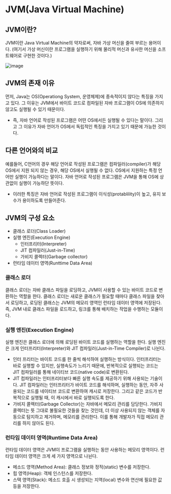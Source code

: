 # JVM(Java Virtual Machine)


## JVM이란?
JVM이란 Java Virtual Machine의 약자로써, 자바 가상 머신을 줄여 부르는 용어이다.
(여기서 가상 머신이란 프로그램을 실행하기 위해 물리적 머신과 유사한 머신을 소프트웨어로 구현한 것이다.)

![image](https://user-images.githubusercontent.com/124123956/235416248-54755bc7-ad8a-44c1-b97a-5f5067512478.png)


## JVM의 존재 이유
먼저, Java는 OS(Operationg System, 운영체제)에 종속적이지 않다는 특징을 가지고 있다.
그 이유는 JVM에서 바이트 코드로 컴파일된 자바 프로그램이 OS에 의존하지 않고도 실행될 수 있기 때문이다.
* 즉, 자바 언어로 작성된 프로그램은 어떤 OS에서든 실행될 수 있다는 말이다. 그리고 그 이유가 
자바 언어가 OS에서 독립적인 특징을 가지고 있기 때문에 가능한 것이다.

## 다른 언어와의 비교
예를들어, C언어의 경우 해당 언어로 작성된 프로그램은 컴파일러(compiler)가 해당 OS에서 지원
되지 않는 경우, 해당 OS에서 실행될 수 없다. OS에서 지원하는 특정 언어만 실행이 가능하다는 말이다.
자바 언어로 작성된 프로그램은 JVM을 통해 OS에 상관없이 실행이 가능하단 뜻이다.
* 이러한 특징은 자바 언어로 작성된 프로그램이 이식성(protablility)이 높고, 유지 보수가 용이하도록 만들어준다.

## JVM의 구성 요소
* 클래스 로더(Class Loader)
* 실행 엔진(Execution Engine)
  * 인터프리터(Interpreter)
  * JIT 컴파일러(Just-in-Time)
  * 가비지 콜렉터(Garbage collector)
* 런타임 데이터 영역(Runttime Data Area)


### 클래스 로더
클래스 로더는 자바 클래스 파일을 로딩하고, JVM이 사용할 수 있는 바이트 코드로 변환하는 역할을 
한다. 클래스 로더는 새로운 클래스가 필요할 때마다 클래스 파일을 찾아서 로딩하고, 로딩된 
클래스는 JVM의 메모리 영역인 런타임 데이터 영역에 저장된다. 즉, JVM 내로 클래스 파일을 로드하고, 링크를 통해 배치하는 작업을 수행하는 모듈이다.

### 실행 엔진(Execution Engine)
실행 엔진은 클래스 로더에 의해 로딩된 바이트 코드를 실행하는 역할을 한다. 실행 엔진은 크게
인터프리터(Interpreter)와 JIT 컴파일러(Just-in-Time Compiler)로 나뉜다.
* 인터 프리터는 바이트 코드를 한 줄씩 해석하여 실행하는 방식이다. 인터프리터는 바로 실행할 수 있지만, 실행속도가 느리기 때문에, 반복적으로 실행되는 코드는 JIT 컴파일러를 통해 네이티브 코드(native code)로 변환된다.
* JIT 컴파일러는 인터프리터보다 빠른 실행 속도를 제공하기 위해 사용되는 기술이다. JIT 컴파일러는 인터프리터가 바이트 코드를 해석하며, 실행하는 동안, 자주 사용되는 코드를 네이티브 코드로 변환하여 캐시로 저장한다. 그리고 같은 코드가 반복적으로 실행될 때, 이 캐시에서 바로 실행되도록 한다.
* 가비지 콜렉터(Garbage Collector)는 자바에서 메모리 관리를 담당한다. 가비지 콜렉터는 뜻 그대로
불필요한 것들을 찾는 것인데, 더 이상 사용되지 않는 객체를 자동으로 탐지하고 제거하며, 메모리를 관리한다.
이를 통해 개발자가 직접 메모리 관리를 하지 않아도 된다.

### 런타임 데이터 영역(Runtime Data Area)
런타임 데이터 영역은 JVM이 프로그램을 실행하는 동안 사용하는 메모리 영역이다. 런타임 데이터 영역은 크게 세 가지 영역으로 나뉜다.
* 메소드 영역(Method Area): 클래스 정보와 정적(static) 변수를 저장한다.
* 힙 영역(Heap): 객체 인스턴스를 저장한다.
* 스택 영역(Stack): 메소드 호출 시 생성되는 지역(local) 변수와 연산에 필요한 값 등을 저장한다.










